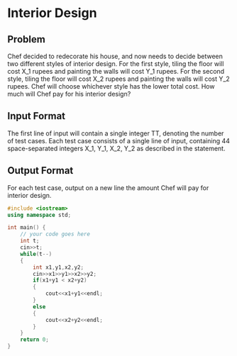 # Interior Design
## Problem
Chef decided to redecorate his house, and now needs to decide between two different styles of interior design.
For the first style, tiling the floor will cost X_1 rupees and painting the walls will cost Y_1 rupees.
For the second style, tiling the floor will cost X_2 rupees and painting the walls will cost Y_2 rupees.
Chef will choose whichever style has the lower total cost. How much will Chef pay for his interior design?

## Input Format
The first line of input will contain a single integer TT, denoting the number of test cases.
Each test case consists of a single line of input, containing 44 space-separated integers X_1, Y_1, X_2, Y_2 as described in the statement.
## Output Format
For each test case, output on a new line the amount Chef will pay for interior design.
```cpp
#include <iostream>
using namespace std;

int main() {
	// your code goes here
	int t;
	cin>>t;
	while(t--)
	{
	    int x1,y1,x2,y2;
	    cin>>x1>>y1>>x2>>y2;
	    if(x1+y1 < x2+y2)
	    {
	        cout<<x1+y1<<endl;
	    }
	    else
	    {
	        cout<<x2+y2<<endl;
	    }
	}
	return 0;
}
```